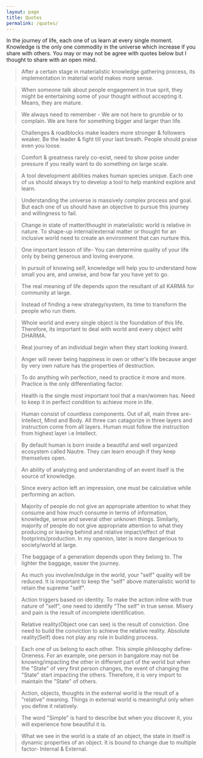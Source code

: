 ```yaml
---
layout: page
title: Quotes
permalink: /quotes/
---
```


In the journey of life, each one of us learn at every single moment. Knowledge is the only one commodity in the universe which increase if you share with others. You may or may not be agree with quotes below but I thought to share with an open mind.

> After a certain stage in materialistic knowledge gathering process, its implementation in material world makes more sense.

> When someone talk about people engagement in true sprit, they might be entertaining some of your thought without accepting it. Means, they are mature.

> We always need to remember - We are not here to grumble or to complain. We are here for something bigger and larger than life.

> Challenges & roadblocks make leaders more stronger & followers weaker. Be the leader & fight till your last breath. People should praise even you loose.

> Comfort & greatness rarely co-exist, need to show poise under pressure if you really want to do something on large scale.

> A tool development abilities makes human species unique. Each one of us should always try to develop a tool to help mankind explore and learn.

> Understanding the universe is massively complex process and goal. But each one of us should have an objective to pursue this journey and willingness to fail.

> Change in state of matter/thought in materialistic world is relative in nature. To shape-up internal/external matter or thought for an inclusive world need to create an environment that can nurture this.

> One important lesson of life- You can determine quality of your life only by being generous and loving everyone.

> In pursuit of knowing self, knowledge will help you to understand how small you are, and unwise, and how far you have yet to go.

> The real meaning of life depends upon the resultant of all KARMA for community at large.

> Instead of finding a new strategy/system, its time to transform the people who run them.

> Whole world and every single object is the foundation of this life. Therefore, its important to deal with world and every object wiht DHARMA.

> Real journey of an individual begin when they start looking inward.

> Anger will never being happiness in own or other's life because anger by very own nature has the properties of destruction.

> To do anything wih perfection, need to practice it more and more. Practice is the only differentiating factor.

> Health is the single most important tool that a man/women has. Need to keep it in perfect condition to achieve more in life.

>Human consist of countless components. Out of all, main three are- Intellect, Mind and Body. All three can catagorize in three layers and instruction come from all layers.
Human must follow the instruction from highest layer i.e Intellect.

> By default human is born inside a beautiful and well organized ecosystem called Nautre. They can learn enough if they keep themselves open.

> An ability of analyzing and understanding of an event itself is the source of knowledge.

> Since every action left an impression, one must be calculative while performing an action.

> Majority of people do not give an appropriate attention to what they consume and how much consume in terms of information, knowledge, sense and several other unknown things. Similarly, majority of people do not give appropriate attention to what they producing or leaving behind and relative impact/effect of that footprints/production. In my openion, later is more dangerious to society/world at large.


> The baggage of a generation depends upon they belong to. The lighter the baggage, easier the journey.

> As much you involve/indulge in the world, your "self" quality will be reduced. It is important to keep the "self" above materialistic world to retain the supreme "self".

> Action triggers based on identity. To make the action inline with true nature of "self", one need to identify "The self" in true sense. Misery and pain is the result of incomplete identification.

> Relative reality(Object one can see) is the result of conviction. One need to build the conviction to achieve the relative reality. Absolute reality(Self) does not play any role in building process.

> Each one of us belong to each other. This simple philosophy define- Oneness. For an example, one person in bangalore may not be knowing/impacting the other in different part of the world but when the "State" of very first person changes, the event of changing the "State" start impacting the others. Therefore, it is very import to maintain the "State" of others.

> Action, objects, thoughts in the external world is the result of a "relative" meaning. Things in external world is meaningful only when you define it relatively.

> The word "Simple" is hard to describe but when you discover it, you will experience how beautiful it is. 

> What we see in the world is a state of an object, the state in itself is dynamic properties of an object. It is bound to change due to multiple factor- Internal & External.
